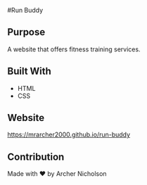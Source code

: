 #Run Buddy

## Purpose
A website that offers fitness training services. 

## Built With
* HTML
* CSS

## Website 
https://mrarcher2000.github.io/run-buddy

## Contribution
Made with ❤️ by Archer Nicholson
